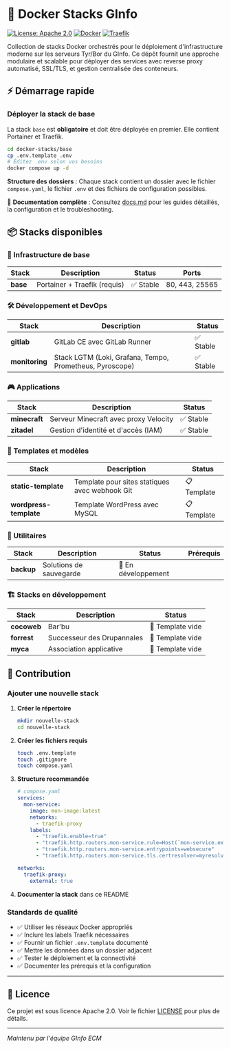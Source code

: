 # 🐳 Docker Stacks GInfo

[![License: Apache 2.0](https://img.shields.io/badge/License-Apache%202.0-blue.svg)](https://opensource.org/licenses/Apache-2.0)
[![Docker](https://img.shields.io/badge/Docker-Ready-blue.svg)](https://docker.com)
[![Traefik](https://img.shields.io/badge/Reverse%20Proxy-Traefik-orange.svg)](https://traefik.io)

Collection de stacks Docker orchestrés pour le déploiement d'infrastructure moderne sur les serveurs Tyr/Bor du GInfo. Ce dépôt fournit une approche modulaire et scalable pour déployer des services avec reverse proxy automatisé, SSL/TLS, et gestion centralisée des conteneurs.

## ⚡ Démarrage rapide

### Déployer la stack de base

La stack `base` est **obligatoire** et doit être déployée en premier. Elle contient Portainer et Traefik.

```bash
cd docker-stacks/base
cp .env.template .env
# Éditez .env selon vos besoins
docker compose up -d
```

**Structure des dossiers** : Chaque stack contient un dossier avec le fichier `compose.yaml`, le fichier `.env` et des fichiers de configuration possibles.

📖 **Documentation complète** : Consultez [docs.md](docs.md) pour les guides détaillés, la configuration et le troubleshooting.

## 📦 Stacks disponibles

### 🔧 Infrastructure de base

| Stack | Description | Status | Ports |
|-------|-------------|--------|-------|
| **base** | Portainer + Traefik (requis) | ✅ Stable | 80, 443, 25565 |

### 🛠️ Développement et DevOps

| Stack | Description | Status |
|-------|-------------|--------|
| **gitlab** | GitLab CE avec GitLab Runner | ✅ Stable |
| **monitoring** | Stack LGTM (Loki, Grafana, Tempo, Prometheus, Pyroscope) | ✅ Stable |

### 🎮 Applications

| Stack | Description | Status |
|-------|-------------|--------|
| **minecraft** | Serveur Minecraft avec proxy Velocity | ✅ Stable |
| **zitadel** | Gestion d'identité et d'accès (IAM) | ✅ Stable |

### 📝 Templates et modèles

| Stack | Description | Status |
|-------|-------------|--------|
| **static-template** | Template pour sites statiques avec webhook Git | 📋 Template |
| **wordpress-template** | Template WordPress avec MySQL | 📋 Template |

### 🔄 Utilitaires

| Stack | Description | Status | Prérequis |
|-------|-------------|--------|-----------|
| **backup** | Solutions de sauvegarde | 🚧 En développement |

### 🏗️ Stacks en développement

| Stack | Description | Status |
|-------|-------------|--------|
| **cocoweb** | Bar'bu | 🚧 Template vide |
| **forrest** | Successeur des Drupannales | 🚧 Template vide |
| **myca** | Association applicative | 🚧 Template vide |

## 🤝 Contribution

### Ajouter une nouvelle stack

1. **Créer le répertoire**
   ```bash
   mkdir nouvelle-stack
   cd nouvelle-stack
   ```

2. **Créer les fichiers requis**
   ```bash
   touch .env.template
   touch .gitignore
   touch compose.yaml
   ```

3. **Structure recommandée**
   ```yaml
   # compose.yaml
   services:
     mon-service:
       image: mon-image:latest
       networks:
         - traefik-proxy
       labels:
         - "traefik.enable=true"
         - "traefik.http.routers.mon-service.rule=Host(`mon-service.example.com`)"
         - "traefik.http.routers.mon-service.entrypoints=websecure"
         - "traefik.http.routers.mon-service.tls.certresolver=myresolver"
   
   networks:
     traefik-proxy:
       external: true
   ```

4. **Documenter la stack** dans ce README

### Standards de qualité

- ✅ Utiliser les réseaux Docker appropriés
- ✅ Inclure les labels Traefik nécessaires
- ✅ Fournir un fichier `.env.template` documenté
- ✅ Mettre les données dans un dossier adjacent
- ✅ Tester le déploiement et la connectivité
- ✅ Documenter les prérequis et la configuration

---

## 📄 Licence

Ce projet est sous licence Apache 2.0. Voir le fichier [LICENSE](LICENSE) pour plus de détails.

---

*Maintenu par l'équipe GInfo ECM*
